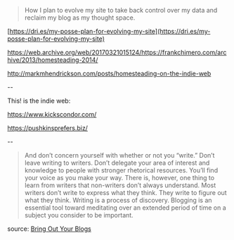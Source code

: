 ---
---

>How I plan to evolve my site to take back control over my data and reclaim my blog as my thought space.

[https://dri.es/my-posse-plan-for-evolving-my-site](https://dri.es/my-posse-plan-for-evolving-my-site)

https://web.archive.org/web/20170321015124/https://frankchimero.com/archive/2013/homesteading-2014/

http://markmhendrickson.com/posts/homesteading-on-the-indie-web


--

This! is the indie web:

<https://www.kickscondor.com/>

<https://pushkinsprefers.biz/>

--

>And don’t concern yourself with whether or not you “write.” Don’t leave writing to writers. Don’t delegate your area of interest and knowledge to people with stronger rhetorical resources. You’ll find your voice as you make your way. There is, however, one thing to learn from writers that non-writers don’t always understand. Most writers don’t write to express what they think. They write to figure out what they think. Writing is a process of discovery. Blogging is an essential tool toward meditating over an extended period of time on a subject you consider to be important.

source: [Bring Out Your Blogs](https://disquiet.com/2019/06/16/word-blog-20th-anniversary-1999/)



